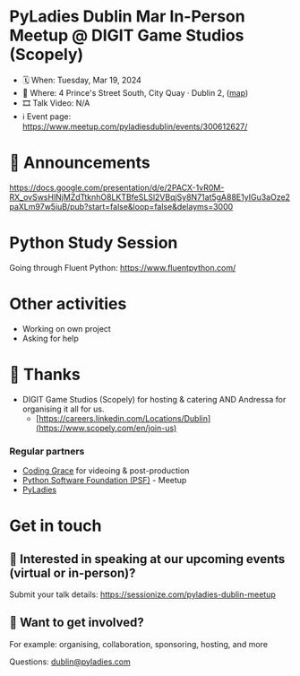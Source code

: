 # PyLadies Dublin Mar In-Person Meetup @ DIGIT Game Studios (Scopely)

* 🗓 When: Tuesday, Mar 19, 2024
* 📍 Where: 4 Prince's Street South, City Quay · Dublin 2, ([map](https://maps.app.goo.gl/Aq33NZ9nP5VVk64g8))
* 🎞 Talk Video: N/A
* ℹ️ Event page: https://www.meetup.com/pyladiesdublin/events/300612627/

  
# 📢 Announcements
https://docs.google.com/presentation/d/e/2PACX-1vR0M-RX_ovSwsHlNjMZdTtknhO8LKTBfeSLSl2VBqjSy8N71at5gA88E1yIGu3aOze2paXLm97w5iuB/pub?start=false&loop=false&delayms=3000

# Python Study Session
Going through Fluent Python: https://www.fluentpython.com/

# Other activities
* Working on own project
* Asking for help
  
# 💟 Thanks 
* DIGIT Game Studios (Scopely) for hosting & catering AND Andressa for organising it all for us.
    * [https://careers.linkedin.com/Locations/Dublin](https://www.scopely.com/en/join-us)

### Regular partners
* [Coding Grace](https://codinggrace.com) for videoing & post-production
* [Python Software Foundation (PSF)](https://www.python.org/psf-landing/) - Meetup
* [PyLadies](https://pyladies.com/)

# Get in touch
## 🎤 Interested in speaking at our upcoming events (virtual or in-person)?
Submit your talk details: https://sessionize.com/pyladies-dublin-meetup

## 💖 Want to get involved?
For example: organising, collaboration, sponsoring, hosting, and more

Questions: dublin@pyladies.com

